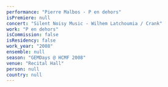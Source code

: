 ```yaml
---
performance: "Pierre Malbos - P en dehors"
isPremiere: null
concert: "Silent Noisy Music - Wilhem Latchoumia / Crank"
work: "P en dehors"
isCommission: false
isResidency: false
work_year: "2008"
ensemble: null
season: "GEMDays @ HCMF 2008"
venue: "Recital Hall"
person: null
country: null
---
```


